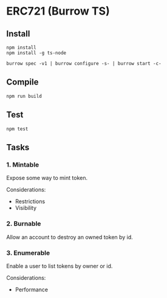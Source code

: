 # ERC721 (Burrow TS)

## Install

```shell
npm install
npm install -g ts-node
```

```shell
burrow spec -v1 | burrow configure -s- | burrow start -c-
```

## Compile

```shell
npm run build
```

## Test

```shell
npm test
```

## Tasks

### 1. Mintable

Expose some way to mint token. 

Considerations:
- Restrictions
- Visibility

### 2. Burnable

Allow an account to destroy an owned token by id.

### 3. Enumerable

Enable a user to list tokens by owner or id.

Considerations:
- Performance